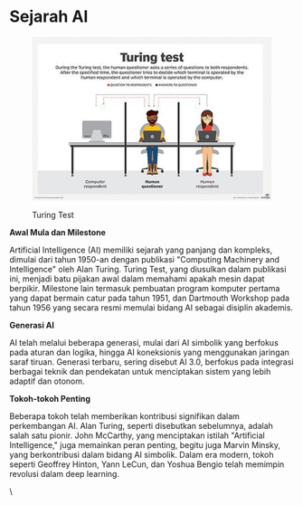# Sejarah AI

<figure><img src="../.gitbook/assets/image (2).png" alt=""><figcaption><p>Turing Test</p></figcaption></figure>

**Awal Mula dan Milestone**

Artificial Intelligence (AI) memiliki sejarah yang panjang dan kompleks, dimulai dari tahun 1950-an dengan publikasi "Computing Machinery and Intelligence" oleh Alan Turing. Turing Test, yang diusulkan dalam publikasi ini, menjadi batu pijakan awal dalam memahami apakah mesin dapat berpikir. Milestone lain termasuk pembuatan program komputer pertama yang dapat bermain catur pada tahun 1951, dan Dartmouth Workshop pada tahun 1956 yang secara resmi memulai bidang AI sebagai disiplin akademis.

**Generasi AI**

AI telah melalui beberapa generasi, mulai dari AI simbolik yang berfokus pada aturan dan logika, hingga AI koneksionis yang menggunakan jaringan saraf tiruan. Generasi terbaru, sering disebut AI 3.0, berfokus pada integrasi berbagai teknik dan pendekatan untuk menciptakan sistem yang lebih adaptif dan otonom.

**Tokoh-tokoh Penting**

Beberapa tokoh telah memberikan kontribusi signifikan dalam perkembangan AI. Alan Turing, seperti disebutkan sebelumnya, adalah salah satu pionir. John McCarthy, yang menciptakan istilah "Artificial Intelligence," juga memainkan peran penting, begitu juga Marvin Minsky, yang berkontribusi dalam bidang AI simbolik. Dalam era modern, tokoh seperti Geoffrey Hinton, Yann LeCun, dan Yoshua Bengio telah memimpin revolusi dalam deep learning.

\
